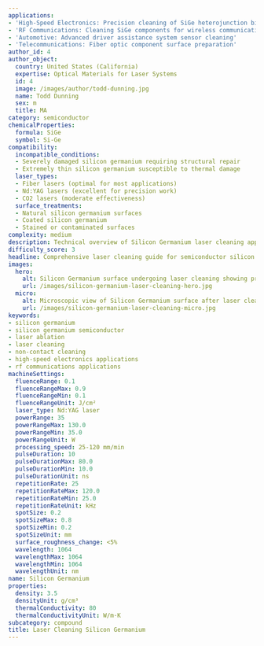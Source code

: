 ```yaml
---
applications:
- 'High-Speed Electronics: Precision cleaning of SiGe heterojunction bipolar transistors'
- 'RF Communications: Cleaning SiGe components for wireless communication devices'
- 'Automotive: Advanced driver assistance system sensor cleaning'
- 'Telecommunications: Fiber optic component surface preparation'
author_id: 4
author_object:
  country: United States (California)
  expertise: Optical Materials for Laser Systems
  id: 4
  image: /images/author/todd-dunning.jpg
  name: Todd Dunning
  sex: m
  title: MA
category: semiconductor
chemicalProperties:
  formula: SiGe
  symbol: Si-Ge
compatibility:
  incompatible_conditions:
  - Severely damaged silicon germanium requiring structural repair
  - Extremely thin silicon germanium susceptible to thermal damage
  laser_types:
  - Fiber lasers (optimal for most applications)
  - Nd:YAG lasers (excellent for precision work)
  - CO2 lasers (moderate effectiveness)
  surface_treatments:
  - Natural silicon germanium surfaces
  - Coated silicon germanium
  - Stained or contaminated surfaces
complexity: medium
description: Technical overview of Silicon Germanium laser cleaning applications and parameters
difficulty_score: 3
headline: Comprehensive laser cleaning guide for semiconductor silicon germanium
images:
  hero:
    alt: Silicon Germanium surface undergoing laser cleaning showing precise contamination removal
    url: /images/silicon-germanium-laser-cleaning-hero.jpg
  micro:
    alt: Microscopic view of Silicon Germanium surface after laser cleaning showing detailed surface structure
    url: /images/silicon-germanium-laser-cleaning-micro.jpg
keywords:
- silicon germanium
- silicon germanium semiconductor
- laser ablation
- laser cleaning
- non-contact cleaning
- high-speed electronics applications
- rf communications applications
machineSettings:
  fluenceRange: 0.1
  fluenceRangeMax: 0.9
  fluenceRangeMin: 0.1
  fluenceRangeUnit: J/cm²
  laser_type: Nd:YAG laser
  powerRange: 35
  powerRangeMax: 130.0
  powerRangeMin: 35.0
  powerRangeUnit: W
  processing_speed: 25-120 mm/min
  pulseDuration: 10
  pulseDurationMax: 80.0
  pulseDurationMin: 10.0
  pulseDurationUnit: ns
  repetitionRate: 25
  repetitionRateMax: 120.0
  repetitionRateMin: 25.0
  repetitionRateUnit: kHz
  spotSize: 0.2
  spotSizeMax: 0.8
  spotSizeMin: 0.2
  spotSizeUnit: mm
  surface_roughness_change: <5%
  wavelength: 1064
  wavelengthMax: 1064
  wavelengthMin: 1064
  wavelengthUnit: nm
name: Silicon Germanium
properties:
  density: 3.5
  densityUnit: g/cm³
  thermalConductivity: 80
  thermalConductivityUnit: W/m·K
subcategory: compound
title: Laser Cleaning Silicon Germanium
---
```

